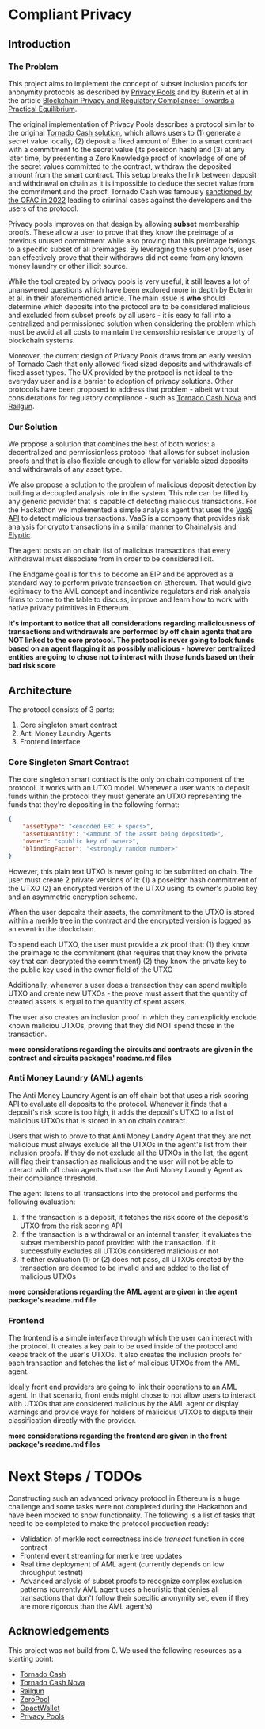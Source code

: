 # Compliant Privacy

## Introduction

### The Problem

This project aims to implement the concept of subset inclusion proofs for anonymity protocols as described by [Privacy Pools](https://www.privacypools.com/) and by Buterin et al in the article [Blockchain Privacy and Regulatory Compliance: Towards a Practical Equilibrium](https://papers.ssrn.com/sol3/papers.cfm?abstract_id=4563364).

The original implementation of Privacy Pools describes a protocol similar to the original [Tornado Cash solution](https://github.com/tornadocash/tornado-core), which allows users to (1) generate a secret value locally, (2) deposit a fixed amount of Ether to a smart contract with a commitment to the secret value (its poseidon hash) and (3) at any later time, by presenting a Zero Knowledge proof of knowledge of one of the secret values committed to the contract, withdraw the deposited amount from the smart contract.
This setup breaks the link between deposit and withdrawal on chain as it is impossible to deduce the secret value from the commitment and the proof. Tornado Cash was famously [sanctioned by the OFAC in 2022](https://www.coindesk.com/policy/2023/10/11/tornado-cash-trading-volumes-nosedived-90-after-us-sanctions/#:~:text=The%20U.S.%20Treasury%20Department's%20Office,malicious%20actors%20to%20launder%20money.) leading to criminal cases against the developers and the users of the protocol.


Privacy pools improves on that design by allowing **subset** membership proofs. These allow a user to prove that they know the preimage of a previous unused commitment while also proving that this preimage belongs to a specific subset of all preimages. By leveraging the subset proofs, user can effectively prove that their withdraws did not come from any known money laundry or other illicit source. 

While the tool created by privacy pools is very useful, it still leaves a lot of unanswered questions which have been explored more in depth by Buterin et al. in their aforementioned article. The main issue is **who** should determine which deposits into the protocol are to be considered malicious and excluded from subset proofs by all users - it is easy to fall into a centralized and permissioned solution when considering the problem which must be avoid at all costs to maintain the censorship resistance property of blockchain systems.

Moreover, the current design of Privacy Pools draws from an early version of Tornado Cash that only allowed fixed sized deposits and withdrawals of fixed asset types. The UX provided by the protocol is not ideal to the everyday user and is a barrier to adoption of privacy solutions. Other protocols have been proposed to address that problem - albeit without considerations for regulatory compliance - such as [Tornado Cash Nova](https://github.com/tornadocash/tornado-nova) and [Railgun](https://www.railgun.org/).

### Our Solution

We propose a solution that combines the best of both worlds: a decentralized and permissionless protocol that allows for subset inclusion proofs and that is also flexible enough to allow for variable sized deposits and withdrawals of any asset type. 

We also propose a solution to the problem of malicious deposit detection by building a decoupled analysis role in the system. This role can be filled by any generic provider that is capable of detecting malicious transactions. For the Hackathon we implemented a simple analysis agent that uses the [VaaS API](https://www.vaas.live/) to detect malicious transactions. VaaS is a company that provides risk analysis for crypto transactions in a similar manner to [Chainalysis](https://www.chainalysis.com/) and [Elyptic](https://www.elliptic.co/).

The agent posts an on chain list of malicious transactions that every withdrawal must dissociate from in order to be considered licit.

The Endgame goal is for this to become an EIP and be approved as a standard way to perform private transaction on Ethereum. That would give legitimacy to the AML concept and incentivize regulators and risk analysis firms to come to the table to discuss, improve and learn how to work with native privacy primitives in Ethereum.

**It's important to notice that all considerations regarding maliciousness of transactions and withdrawals are performed by off chain agents that are NOT linked to the core protocol. The protocol is never going to lock funds based on an agent flagging it as possibly malicious - however centralized entities are going to chose not to interact with those funds based on their bad risk score**

## Architecture

The protocol consists of 3 parts:
1. Core singleton smart contract
2. Anti Money Laundry Agents
3. Frontend interface

### Core Singleton Smart Contract

The core singleton smart contract is the only on chain component of the protocol. It works with an UTXO model.
Whenever a user wants to deposit funds within the protocol they must generate an UTXO representing the funds that they're depositing in the following format:
```json
{
    "assetType": "<encoded ERC + specs>",
    "assetQuantity": "<amount of the asset being deposited>",
    "owner": "<public key of owner>",
    "blindingFactor": "<strongly random number>"
}
```

However, this plain text UTXO is never going to be submitted on chain. The user must create 2 private versions of it: (1) a poseidon hash commitment of the UTXO (2) an encrypted version of the UTXO using its owner's public key and an asymmetric encryption scheme.

When the user deposits their assets, the commitment to the UTXO is stored within a merkle tree in the contract and the encrypted version is logged as an event in the blockchain.

To spend each UTXO, the user must provide a zk proof that:
(1) they know the preimage to the commitment (that requires that they know the private key that can decrypted the commitment)
(2) they know the private key to the public key used in the owner field of the UTXO

Additionally, whenever a user does a transaction they can spend multiple UTXO and create new UTXOs - the prove must assert that the quantity of created assets is equal to the quantity of spent assets.

The user also creates an inclusion proof in which they can explicitly exclude known maliciou UTXOs, proving that they did NOT spend those in the transaction.

**more considerations regarding the circuits and contracts are given in the contract and circuits packages' readme.md files**

### Anti Money Laundry (AML) agents

The Anti Money Laundry Agent is an off chain bot that uses a risk scoring API to evaluate all deposits to the protocol. Whenever it finds that a deposit's risk score is too high, it adds the deposit's UTXO to a list of malicious UTXOs that is stored in an on chain contract.

Users that wish to prove to that Anti Money Landry Agent that they are not malicious must always exclude all the UTXOs in the agent's list from their inclusion proofs. If they do not exclude all the UTXOs in the list, the agent will flag their transaction as malicious and the user will not be able to interact with off chain agents that use the Anti Money Laundry Agent as their compliance threshold.

The agent listens to all transactions into the protocol and performs the following evaluation:
1. If the transaction is a deposit, it fetches the risk score of the deposit's UTXO from the risk scoring API
2. If the transaction is a withdrawal or an internal transfer, it evaluates the subset membership proof provided with the transaction. If it successfully excludes all UTXOs considered malicious or not
3. If either evaluation (1) or (2) does not pass, all UTXOs created by the transaction are deemed to be invalid and are added to the list of malicious UTXOs

**more considerations regarding the AML agent are given in the agent package's readme.md file**

### Frontend

The frontend is a simple interface through which the user can interact with the protocol. It creates a key pair to be used inside of the protocol and keeps track of the user's UTXOs. It also creates the inclusion proofs for each transaction and fetches the list of malicious UTXOs from the AML agent.

Ideally front end providers are going to link their operations to an AML agent. In that scenario, front ends might chose to not allow users to interact with UTXOs that are considered malicious by the AML agent or display warnings and provide ways for holders of malicious UTXOs to dispute their classification directly with the provider.

**more considerations regarding the frontend are given in the front package's readme.md files**

# Next Steps / TODOs

Constructing such an advanced privacy protocol in Ethereum is a huge challenge and some tasks were not completed during the Hackathon and have been mocked to show functionality. The following is a list of tasks that need to be completed to make the protocol production ready:
- Validation of merkle root correctness inside *transact* function in core contract
- Frontend event streaming for merkle tree updates
- Real time deployment of AML agent (currently depends on low throughput testnet)
- Advanced analysis of subset proofs to recognize complex exclusion patterns (currently AML agent uses a heuristic that denies all transactions that don't follow their specific anonymity set, even if they are more rigorous than the AML agent's)

## Acknowledgements

This project was not build from 0. We used the following resources as a starting point:
- [Tornado Cash](https://github.com/tornadocash)
- [Tornado Cash Nova](https://github.com/tornadocash/tornado-nova)
- [Railgun](https://github.com/Railgun-Privacy/contract)
- [ZeroPool](https://github.com/zeropoolnetwork)
- [OpactWallet](https://github.com/opact-protocol)
- [Privacy Pools](https://github.com/ameensol/privacy-pools)